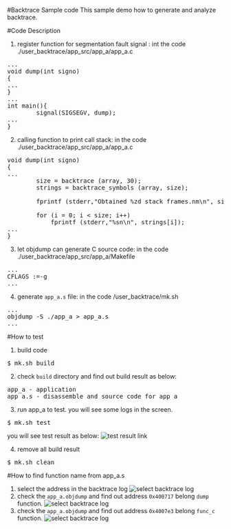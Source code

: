 #Backtrace Sample code
This sample demo how to generate and analyze backtrace.

#Code Description
1. register function for segmentation fault signal : int the code ./user_backtrace/app_src/app_a/app_a.c
<pre>
...
void dump(int signo)
{
...
}
...
int main(){
        signal(SIGSEGV, dump);
...
}
</pre>



2. calling function to print call stack: in the code ./user_backtrace/app_src/app_a/app_a.c
<pre>
void dump(int signo)
{
...
        size = backtrace (array, 30);
        strings = backtrace_symbols (array, size);
 
        fprintf (stderr,"Obtained %zd stack frames.nm\n", size);
 
        for (i = 0; i < size; i++)
            fprintf (stderr,"%sn\n", strings[i]);
...
}
</pre>

3. let objdump can generate C source code: in the code ./user_backtrace/app_src/app_a/Makefile
<pre>
...
CFLAGS :=-g
...
</pre>

4. generate `app_a.s` file: in the code /user_backtrace/mk.sh
<pre>
...
objdump -S ./app_a > app_a.s
...
</pre>


#How to test
1. build code
<pre>$ mk.sh build</pre>

2. check `build` directory and find out build result as below: 
<pre>
app_a - application
app_a.s - disassemble and source code for app_a
</pre>

3. run app_a to test. you will see some logs in the screen.
<pre>$ mk.sh test </pre>
you will see test result as below:
![test result link](http://139.162.35.49/image/Linux-Programming/user_backtrace_20160407.png)

4. remove all build result
<pre>$ mk.sh clean</pre> 

#How to find function name from app_a.s
1. select the address in the backtrace log
![select backtrace log](http://139.162.35.49/image/Linux-Programming/user_backtrace_20160407_0.png)
2. check the `app_a.objdump` and find out address `0x400717` belong `dump` function. 
![select backtrace log](http://139.162.35.49/image/Linux-Programming/user_backtrace_20160409_1.png)
3. check the `app_a.objdump` and find out address `0x4007e3` belong `func_c` function. 
![select backtrace log](http://139.162.35.49/image/Linux-Programming/user_backtrace_20160409_3.png)
